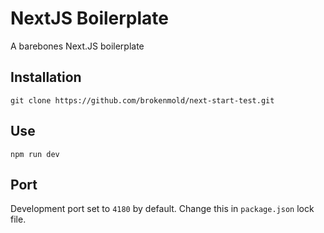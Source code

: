 NextJS Boilerplate
=====================
A barebones Next.JS boilerplate

## Installation
`git clone https://github.com/brokenmold/next-start-test.git`

## Use
`npm run dev`

## Port
Development port set to `4180` by default.
Change this in `package.json` lock file.